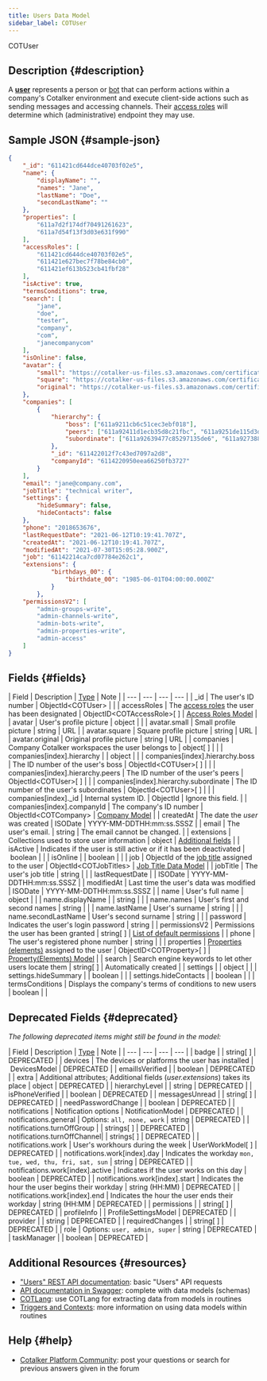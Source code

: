 ```yaml
---
title: Users Data Model
sidebar_label: COTUser
---
```


<span className="hero__subtitle">COTUser</span>


## Description {#description}

A [__user__](/docs/documentation/admin/users) represents a person or [bot](/docs/documentation/admin/admin_bots) that can perform actions within a company's Cotalker environment and execute client-side actions such as sending messages and accessing channels. Their [access roles](/docs/documentation/admin/admin_accessrole) will determine which (administrative) endpoint they may use.

## Sample JSON {#sample-json}

```json
{
    "_id": "611421cd644dce40703f02e5",
    "name": {
        "displayName": "",
        "names": "Jane",
        "lastName": "Doe",
        "secondLastName": ""
    },
    "properties": [
        "611a7d2f174df70491261623",
        "611a7d54f13f3d03e631f990"
    ],
    "accessRoles": [
        "611421cd644dce40703f02e5",
        "611421e627bec7f78be84cb0",
        "611421ef613b523cb41fbf28"
    ],
    "isActive": true,
    "termsConditions": true,
    "search": [
        "jane",
        "doe",
        "tester",
        "company",
        "com",
        "janecompanycom"
    ],
    "isOnline": false,
    "avatar": {
        "small": "https://cotalker-us-files.s3.amazonaws.com/certificationworld/image/v4_611421cd644dce40703f02e5/small/profile-jane-doe.jpeg",
        "square": "https://cotalker-us-files.s3.amazonaws.com/certificationworld/image/v4_611421cd644dce40703f02e5/square/profile-jane-doe.jpeg",
        "original": "https://cotalker-us-files.s3.amazonaws.com/certificationworld/image/v4_611421cd644dce40703f02e5/original/profile-jane-doe.jpeg"
    },
    "companies": [
        {
            "hierarchy": {
                "boss": ["611a9211cb6c51cec3ebf018"],
                "peers": ["611a92411d1ecb35d8c21fbc", "611a9251de115d3d72041b24"],
                "subordinate": ["611a92639477c85297135de6", "611a92738822372137e26c70"]
            },
            "_id": "611422012f7c43ed7097a2d8",
            "companyId": "6114220950eea66250fb3727"
        }
    ],
    "email": "jane@company.com",
    "jobTitle": "technical writer",
    "settings": {
        "hideSummary": false,
        "hideContacts": false
    },
    "phone": "2018653676",
    "lastRequestDate": "2021-06-12T10:19:41.707Z",
    "createdAt": "2021-06-12T10:19:41.707Z",
    "modifiedAt": "2021-07-30T15:05:28.900Z",
    "job": "61142214ca7cd07784e262c1",
    "extensions": {
            "birthdays_00": {
                "birthdate_00": "1985-06-01T04:00:00.000Z"
            }
        },
    "permissionsV2": [
        "admin-groups-write",
        "admin-channels-write",
        "admin-bots-write",
        "admin-properties-write",
        "admin-access"
    ]
}
```


## Fields {#fields}

| Field | Description | [Type](/docs/documentation/models/overview_model#data-types) | Note |
| --- | --- | --- | --- |
| _id | The user's ID number | ObjectId<COTUser\> | |
| accessRoles | The [access roles](/docs/documentation/admin/admin_accessrole) the user has been designated | ObjectID<COTAccessRole\>[ ] | [Access Roles Model](/docs/documentation/models/users/model_accessroles) |
| avatar | User's profile picture | object | |
| avatar.small | Small profile picture | string | URL |
| avatar.square | Square profile picture | string | URL |
| avatar.original | Original profile picture | string | URL |
| companies | Company Cotalker workspaces the user belongs to | object[ ] | |
| companies[index].hierarchy | | object | |
| companies[index].hierarchy.boss | The ID number of the user's boss | ObjectId<COTUser\>[ ] | |
| companies[index].hierarchy.peers | The ID number of the user's peers | ObjectId<COTUser\>[ ] | |
| companies[index].hierarchy.subordinate | The ID number of the user's subordinates | ObjectId<COTUser\>[ ] | |
| companies[index]._id | Internal system ID. | ObjectId | Ignore this field. |
| companies[index].companyId | The company's ID number | ObjectId<COTCompany\> | [Company Model](/docs/documentation/models/model_company) |
| createdAt | The date the _user_ was created | ISODate | YYYY-MM-DDTHH:mm:ss.SSSZ |
| email | The user's email. | string | The email cannot be changed. |
| extensions | Collections used to store user information | object | [Additional fields](/docs/documentation/admin/users#additional-fields) |
| isActive | Indicates if the user is still active or if it has been deactivated | boolean | |
| isOnline | | boolean | |
| job | ObjectId of the [job title](/docs/documentation/admin/admin_jobtitles) assigned to the user | ObjectId<COTJobTitles\> | [Job Title Data Model](/docs/documentation/models/users/model_jobtitles) |
| jobTitle | The user's job title | string | |
| lastRequestDate | | ISODate | YYYY-MM-DDTHH:mm:ss.SSSZ |
| modifiedAt | Last time the user's data was modified | ISODate | YYYY-MM-DDTHH:mm:ss.SSSZ |
| name | User's full name | object | |
| name.displayName | | string | |
| name.names | User's first and second names | string | |
| name.lastName | User's surname | string | |
| name.secondLastName | User's second surname | string | |
| password | Indicates the user's login password | string |
| permissionsV2 | Permissions the user has been granted | string[ ] | [List of default permissions](/docs/documentation/admin/admin_accessrole#default-permissions) |
| phone | The user's registered phone number | string | |
| properties | [Properties (elements)](/docs/documentation/client/basic_concepts#elements) assigned to the user | ObjectID<COTProperty\>[ ] | [Property(Elements) Model](/docs/documentation/models/databases/model_properties) |
| search | Search engine keywords to let other users locate them | string[ ] | Automatically created |
| settings | | object | |
| settings.hideSummary | | boolean | |
| settings.hideContacts | | boolean | |
| termsConditions | Displays the company's terms of conditions to new users | boolean | |

## Deprecated Fields {#deprecated}
_The following deprecated items might still be found in the model:_

| Field | Description | [Type](/docs/documentation/models/overview_model#data-types) | Note |
| --- | --- | --- | --- |
| badge | | string[ ] | DEPRECATED |
| devices | The devices or platforms the user has installed | DevicesModel | DEPRECATED |
| emailIsVerified | | boolean | DEPRECATED |
| extra | Additional attributes; Additional fields (_user.extensions_) takes its place | object | DEPRECATED |
| hierarchyLevel | | string | DEPRECATED |
| isPhoneVerified | | boolean | DEPRECATED |
| messagesUnread | | string[ ] | DEPRECATED |
| needPasswordChange | | boolean | DEPRECATED |
| notifications | Notification options | NotificationModel | DEPRECATED |
| notifications.general | Options: `all, none, work` | string | DEPRECATED |
| notifications.turnOffGroup | | strings[ ] | DEPRECATED |
| notifications.turnOffChannel| | strings[ ] | DEPRECATED |
| notifications.work | User's workhours during the week | UserWorkModel[ ] | DEPRECATED |
| notifications.work[index].day | Indicates the workday `mon, tue, wed, thu, fri, sat, sun` | string | DEPRECATED |
| notifications.work[index].active | Indicates if the user works on this day | boolean | DEPRECATED |
| notifications.work[index].start | Indicates the hour the user begins their workday | string (HH:MM) | DEPRECATED |
| notifications.work[index].end | Indicates the hour the user ends their workday | string (HH:MM | DEPRECATED |
| permissions | | string[ ] | DEPRECATED |
| profileInfo | | ProfileSettingsModel | DEPRECATED |
| provider | | string | DEPRECATED |
| requiredChanges | | string[ ] | DEPRECATED |
| role | Options: `user, admin, super` | string | DEPRECATED |
| taskManager | | boolean | DEPRECATED |

## Additional Resources {#resources}

- ["Users" REST API documentation](/docs/documentation/api/users/users): basic "Users" API requests
- [API documentation in Swagger](https://www.cotalker.com/swagger/core/?key=woubtjf4olr0t4zgutuwn6scbcm6hd3qh1cgl5obmohpbm3mfublnwcvv67lodgjvd3h86s9ppshtvmf95gepsqh6nizq9liu7f): complete with data models (schemas)
- [COTLang](/docs/documentation/automation/admin_cotlang): use COTLang for extracting data from models in routines
- [Triggers and Contexts](/docs/documentation/automation/triggers_and_contexts): more information on using data models within routines

## Help {#help}

- [Cotalker Platform Community](https://github.com/Cotalker/documentation/discussions): post your questions or search for previous answers given in the forum

